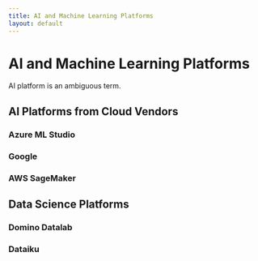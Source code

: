 ```yaml
---
title: AI and Machine Learning Platforms
layout: default
---
```


# AI and Machine Learning Platforms

AI platform is an ambiguous term. 

## AI Platforms from Cloud Vendors

### Azure ML Studio

### Google 

### AWS SageMaker

## Data Science Platforms

### Domino Datalab

### Dataiku

